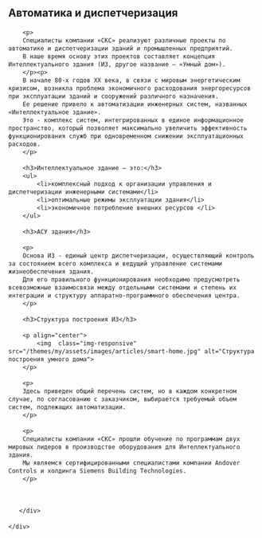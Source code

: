 <!--t Автоматика и диспетчеризация t-->
<!--d Автоматика и диспетчеризация - специализации компании СКС С-Петербург d-->

 <section id="page-content">
	<div class="container">
      <div class="heading wow fadeInUp" data-wow-duration="1000ms" data-wow-delay="300ms">
        <div class="row">
          <div class="text-center col-sm-8 col-sm-offset-2">
				<h1>Автоматика и диспетчеризация</h1>
          </div>
        </div> 
      </div>
      <div class="row">
		
		<p>
		Специалисты компании «СКС» реализуют различные проекты по автоматике и диспетчеризации зданий и промышленных предприятий. 
		В наше время основу этих проектов составляет концепция Интеллектуального здания (ИЗ, другое название – «Умный дом»). 
		</p><p>
		В начале 80-х годов XX века, в связи с мировым энергетическим кризисом, возникла проблема экономичного расходования энергоресурсов при эксплуатации зданий и сооружений различного назначения. 
		Ее решение привело к автоматизации инженерных систем, названных «Интеллектуальное здание». 
		Это - комплекс систем, интегрированных в единое информационное пространство, который позволяет максимально увеличить эффективность функционирования служб при одновременном снижении эксплуатационных расходов. 
		</p>
		
		<h3>Интеллектуальное здание — это:</h3>
		<ul>
			<li>комплексный подход к организации управления и диспетчеризации инженерными системами</li>
			<li>оптимальные режимы эксплуатации здания</li>
			<li>экономичное потребление внешних ресурсов </li>
		</ul>

		<h3>АСУ здания</h3>
		
		<p>
		Основа ИЗ - единый центр диспетчеризации, осуществляющий контроль за состоянием всего комплекса и ведущий управление системами жизнеобеспечения здания. 
		Для его правильного функционирования необходимо предусмотреть всевозможные взаимосвязи между отдельными системами и степень их интеграции и структуру аппаратно-программного обеспечения центра. 
		</p>
		
		<h3>Структура построения ИЗ</h3>
		
		<p align="center">
			<img  class="img-responsive" src="/themes/my/assets/images/articles/smart-home.jpg" alt="Структура построения умного дома">
		</p>		
		
		<p>
		Здесь приведен общий перечень систем, но в каждом конкретном случае, по согласованию с заказчиком, выбирается требуемый объем систем, подлежащих автоматизации. 
		</p>

		<p>
		Специалисты компании «СКС» прошли обучение по программам двух мировых лидеров в производстве оборудования для Интеллектуального здания. 
		Мы являемся сертифицированными специалистами компании Andover Controls и холдинга Siemens Building Technologies. 
		</p>

		

       </div>

	</div>
  </section><!--/#page-content-->
